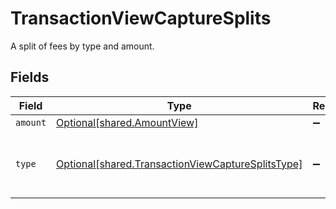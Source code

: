 # TransactionViewCaptureSplits

A split of fees by type and amount.


## Fields

| Field                                                                                                            | Type                                                                                                             | Required                                                                                                         | Description                                                                                                      | Example                                                                                                          |
| ---------------------------------------------------------------------------------------------------------------- | ---------------------------------------------------------------------------------------------------------------- | ---------------------------------------------------------------------------------------------------------------- | ---------------------------------------------------------------------------------------------------------------- | ---------------------------------------------------------------------------------------------------------------- |
| `amount`                                                                                                         | [Optional[shared.AmountView]](undefined/models/shared/amountview.md)                                             | :heavy_minus_sign:                                                                                               | N/A                                                                                                              |                                                                                                                  |
| `type`                                                                                                           | [Optional[shared.TransactionViewCaptureSplitsType]](undefined/models/shared/transactionviewcapturesplitstype.md) | :heavy_minus_sign:                                                                                               | Fee type options. **Nullable** for Transactions Details.<br/>                                                    | processing_fee                                                                                                   |